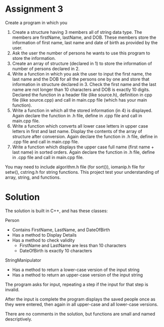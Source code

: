 # Assignment 3
Create a program in which you 
 1. Create a structure having 3 members all of string data type. The members are firstName, lastName, and DOB. These members store the information of first name, last name and date of birth as provided by the user.
 2. Ask the user the number of persons he wants to use this program to store the information.
 3. Create an array of structure (declared in 1) to store the information of number of persons declared in 2.
 4. Write a function in which you ask the user to input the first name, the last name and the DOB for all the persons one by one and store that information in structure declared in 3. Check the first name and the last name are not longer than 10 characters and DOB is exactly 10 digits. Declared the function in a header file (like source.h), definition in  cpp file (like source.cpp) and call in main.cpp file (which has your main function).
 5. Write a function in which all the stored information (in 4) is displayed. Again declare the function in .h file, define in .cpp file and call in main.cpp file.
 6. Write a function which converts all lower case letters in upper case letters in first and last name. Display the contents of the array of structure after conversion. Again declare the function in .h file, define in .cpp file and call in main.cpp file.
 7. Write a function which displays the upper case full name (first name + last name) in sorted orders. Again declare the function in .h file, define in .cpp file and call in main.cpp file. 

You may need to include algorithm.h file (for sort()), iomanip.h file for setw(), cstring.h for string functions. This project test your understanding of array, string, and functions.

# Solution

The solution is built in C++, and has these classes:

Person
* Contains FirstName, LastName, and DateOfBirth
* Has a method to Display Details
* Has a method to check validity
  * FirstName and LastName are less than 10 characters
  * DateOfBirth is exactly 10 characters

StringManipulator
* Has a method to return a lower-case version of the input string
* Has a method to return an upper-case version of the input string
  
The program asks for input, repeating a step if the input for that step is invalid.

After the input is complete the program displays the saved people once as they were entered, then again in all upper-case and all lower-case versions.

There are no comments in the solution, but functions are small and named descriptively.
